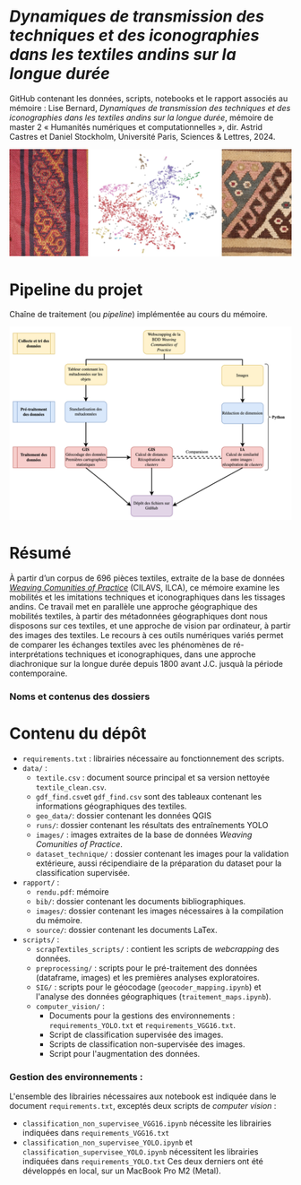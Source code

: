 
# _Dynamiques de transmission des techniques et des iconographies dans les textiles andins sur la longue durée_

GitHub contenant les données, scripts, notebooks et le rapport associés au mémoire : Lise Bernard, _Dynamiques de transmission des techniques et des iconographies dans les textiles andins sur la longue durée_, mémoire de master 2 « Humanités numériques et computationnelles », dir. Astrid Castres et Daniel Stockholm, Université Paris, Sciences & Lettres, 2024.

<p align="center">
  <img src="rapport/images/bande.jpg">
</p>

# __Pipeline du projet__

Chaîne de traitement (ou _pipeline_) implémentée au cours du mémoire.

<p align="center">
  <img src="rapport/images/pipelineM2.jpg">
</p>

# __Résumé__

À partir d’un corpus de 696 pièces textiles, extraite de la base de données [_Weaving Comunities of Practice_](http://weavingcommunities.org/) (CILAVS, ILCA), ce mémoire examine les mobilités et les imitations techniques et iconographiques dans les tissages andins. Ce travail met en parallèle une approche géographique des mobilités textiles, à partir des métadonnées géographiques dont nous disposons sur ces textiles, et une approche de vision par ordinateur, à partir des images des textiles. Le recours à ces outils numériques variés permet de comparer les échanges textiles avec les phénomènes de ré-interprétations techniques et iconographiques, dans une approche diachronique sur la longue durée depuis 1800 avant J.C. jusquà la période contemporaine.

### Noms et contenus des dossiers

# Contenu du dépôt
- `requirements.txt` : librairies nécessaire au fonctionnement des scripts.
- `data/` : 
  - `textile.csv` : document source principal et sa version nettoyée  `textile_clean.csv`.
  - `gdf_find.csv`et `gdf_find.csv` sont des tableaux contenant les informations géographiques des textiles.
  - `geo_data/`: dossier contenant les données QGIS
  - `runs/`: dossier contenant les résultats des entraînements YOLO
  - `images/` : images extraites de la base de données _Weaving Comunities of Practice_.
  - `dataset_technique/` : dossier contenant les images pour la validation extérieure, aussi récipendiaire de la préparation du dataset pour la classification supervisée.
- `rapport/` : 
  - `rendu.pdf`: mémoire
  - `bib/`: dossier contenant les documents bibliographiques.
  - `images/`: dossier contenant les images nécessaires à la compilation du mémoire.
  - `source/`: dossier contenant les documents LaTex.
- `scripts/` :
  - `scrapTextiles_scripts/` : contient les scripts de _webcrapping_ des données.
  - `preprocessing/` : scripts pour le pré-traitement des données (dataframe, images) et les premières analyses exploratoires.
  - `SIG/` : scripts pour le géocodage (`geocoder_mapping.ipynb`) et l'analyse des données géographiques (`traitement_maps.ipynb`).
  - `computer_vision/` : 
    - Documents pour la gestions des environnements : `requirements_YOLO.txt` et `requirements_VGG16.txt`.
    - Script de classification supervisée des images.
    - Scripts de classification non-supervisée des images.
    - Script pour l'augmentation des données.



### Gestion des environnements : 
L'ensemble des librairies nécessaires aux notebook est indiquée dans le document `requirements.txt`, exceptés deux scripts de _computer vision_ : 
- `classification_non_supervisee_VGG16.ipynb` nécessite les librairies indiquées dans `requirements_VGG16.txt`
- `classification_non_supervisee_YOLO.ipynb` et `classification_supervisee_YOLO.ipynb` nécessitent les librairies indiquées dans `requirements_YOLO.txt`
Ces deux derniers ont été développés en local, sur un MacBook Pro M2 (Metal).